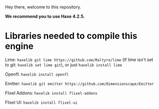 Hey there, welcome to this repository.

**We recommend you to use Haxe 4.2.5.**

# Libraries needed to compile this engine

Lime: ``haxelib git lime https://github.com/Raltyro/lime`` (If lime isn't set to git: ``haxelib set lime git``), or just ``haxelib install lime``

Openfl: ``haxelib install openfl``

Emitter: ``haxelib git emitter https://github.com/Dimensionscape/Emitter``

Flixel Addons: ``haxelib install flixel-addons``

Flixel UI: ``haxelib install flixel-ui``
